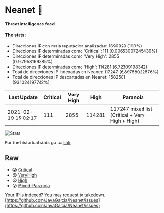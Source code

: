 # Neanet :hocho:
#### Threat intelligence feed
#### The stats:

- Direcciones IP con mala reputacion analizadas: 1699828 (100%)
- Direcciones IP determinadas como 'Critical':  111 (0.00653007245439%)
- Direcciones IP determinadas como 'Very High':  2855 (0.167958169885%)
- Direcciones IP determinadas como 'High':  114281 (6.72309198342)
- Total de direcciones IP indexadas en Neanet:  117247 (6.89758022576%)
- Total de direcciones IP descartadas en Neanet:  1582581 (93.1024197742%)

| Last Update | Critical | Very High | High | Paranoia |
| --- | --- | --- | --- | --- |
| 2021-02-19 15:02:17 | 111 | 2855 | 114281 | 117247 mixed list (Critical + Very High + High)|

![Stats](https://docs.google.com/spreadsheets/d/e/2PACX-1vSnaNMIXVabIpDJjufMlzH7poXnshF3mgd8Is1g9ytUEzVsP5my4Trn8f-xkoLLQ38xpL3HtmUexLo6/pubchart?oid=501124687&format=image)

For the historical stats go to: [link](/stats.csv)
## Raw
- :scream: [Critical](https://raw.githubusercontent.com/JavaGarcia/Neanet/master/blacklists/neanet_critical.txt)
- :fearful: [VeryHigh](https://raw.githubusercontent.com/JavaGarcia/Neanet/master/blacklists/neanet_veryHigh.txtt)
- :frowning: [High](https://raw.githubusercontent.com/JavaGarcia/Neanet/master/blacklists/neanet_high.txt)
- :dizzy_face: [Mixed-Paranoia](https://raw.githubusercontent.com/JavaGarcia/Neanet/master/blacklists/neanet_all.txt)


Your IP is indexed? You may request to takedown. [https://github.com/JavaGarcia/Neanet/issues](https://github.com/JavaGarcia/Neanet/issues)























































































































































































































































































































































































































































































































































































































































































































































































































































































































































































































































































































































































































































































































































































































































































































































































































































































































































































































































































































































































































































































































































































































































































































































































































































































































































































































































































































































































































































































































































































































































































































































































































































































































































































































































































































































































































































































































































































































































































































































































































































































































































































































































































































































































































































































